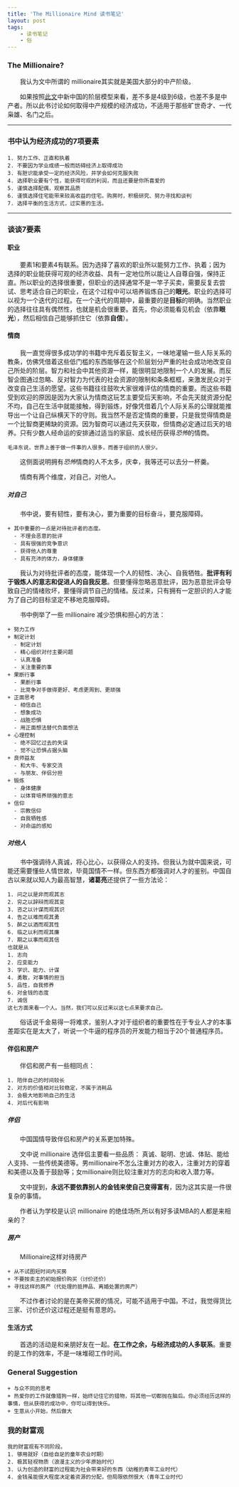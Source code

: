 ```yaml
---
title: 'The Millionaire Mind 读书笔记'
layout: post
tags:
    - 读书笔记
    - 俗
---
```


### The Millionaire?
&emsp;&emsp;我认为文中所谓的 millionaire其实就是美国大部分的中产阶级。

&emsp;&emsp;如果按照[此文](http://www.douban.com/note/329794343/)中新中国的阶层模型来看，差不多是4级到6级，也差不多是中产者。所以此书讨论如何取得中产规模的经济成功，不适用于那些旷世奇才、一代枭雄、名门之后。

- - -

### 书中认为经济成功的7项要素
    1. 努力工作、正直和执着
    2. 不要因为学业成绩一般而妨碍经济上取得成功
    3. 有胆识能承受一定的经济风险，并学会如何克服失败
    4. 选择职业要有个性，能获得可观的利润，而且还要是你所喜爱的
    5. 谨慎选择配偶，观察其品质
    6. 谨慎选择住宅能带来较高收益的住宅。购房时，积极研究、努力寻找和谈判
    7. 选择平衡的生活方式，过实惠的生活。

- - -

### 谈谈7要素

#### 职业
&emsp;&emsp;要素1和要素4有联系。因为选择了喜欢的职业所以能努力工作、执着；因为选择的职业能获得可观的经济收益、具有一定地位所以能让人自尊自强，保持正直。所以职业的选择很重要，但职业的选择通常不是一竿子买卖，需要反复去尝试、思考适合自己的职业，在这个过程中可以培养锻炼自己的**眼光**。职业的选择可以视为一个迭代的过程。在一个迭代的周期中，最重要的是**目标**的明确。当然职业的选择往往具有偶然性，也就是机会很重要。首先，你必须能看见机会（依靠**眼光**），然后相信自己能够抓住它（依靠**自信**）。

#### 情商
&emsp;&emsp;我一直觉得很多成功学的书籍中充斥着反智主义，一味地灌输一些人际关系的教条，仿佛凭借着这些低门槛的东西能够在这个阶层划分严重的社会成功地改变自己所处的阶层。智力和社会中其他资源一样，能很明显地限制一个人的发展。而反智企图通过忽略、反对智力为代表的社会资源的限制和条条框框，来激发民众对于改变自己生活的愿望。这些书籍往往鼓吹大家很难评估的情商的重要。而这些书籍受到欢迎的原因是因为大家认为情商这玩艺主要受后天影响，不会先天就资源分配不均，自己在生活中就能接触，得到锻炼，好像凭借着几个人际关系的公理就能推导出一个让自己纵横天下的守则。我当然不是否定情商的重要，只是我觉得情商是一个比智商更稀缺的资源。因为智商可以通过先天获取，但情商必定通过后天的培养。只有少数人经命运的安排通过适当的家庭、成长经历获得*恐怖*的情商。

    毛泽东说，世界上善于做一件事的人很多，而善于组织的人很少。

&emsp;&emsp;这侧面说明拥有*恐怖*情商的人不太多，庆幸，我等还可以去分一杯羹。

&emsp;&emsp;情商有两个维度，对自己，对他人。

##### 对自己
&emsp;&emsp;书中说，要有韧性，要有决心，要为重要的目标奋斗，要克服障碍。

    + 其中重要的一点是对待批评者的态度。
      - 不理会恶意的批评
      - 具有很强的竞争意识
      - 获得他人的尊重
      - 具有充沛的体力，身体健康

&emsp;&emsp;我认为对待批评者的态度，能体现一个人的韧性、决心、自我牺牲。**批评有利于锻炼人的意志和促进人的自我反思**。但要懂得忽略恶意批评，因为恶意批评会导致自己的情绪败坏，要懂得调节自己的情绪。反过来，只有拥有一定胆识的人才能为了自己的目标坚定不移地克服障碍。

&emsp;&emsp;书中例举了一些 millionaire 减少恐惧和担心的方法：

    + 努力工作
    + 制定计划
      - 制定计划
      - 精心组织对付主要问题
      - 认真准备
      - 关注重要的事
    + 果断行事
      - 果断行事
      - 比竞争对手做得更好、考虑更周到、更顽强
    + 正面思考
      - 相信自己
      - 想象成功
      - 战胜恐惧
      - 用正面想法替代负面想法
    + 心理控制
      - 绝不回忆过去的失误
      - 觉不让恐惧占据头脑
    + 良师益友
      - 和大牛、专家交流
      - 与朋友、伴侣分担
    + 锻炼
      - 身体健康
      - 以体育培养顽强的意志
    + 信仰
      - 宗教信仰
      - 自我牺牲感
      - 对命运的感知

##### 对他人
&emsp;&emsp;书中强调待人真诚，将心比心，以获得众人的支持。但我认为就中国来说，可能还需要懂些人情世故，毕竟国情不一样。但东西方都强调对人才的鉴别。中国自古以来就以知人为最高智慧，**诸葛亮**还提供了一些方法论：

    1. 问之以是非而观其志
    2. 穷之以辞辩而观其变
    3. 咨之以计谋而观其识
    4. 告之以难而观其勇
    5. 醉之以酒而观其性
    6. 临之以利而观其廉
    7. 期之以事而观其信
    也就是从
    1. 志向
    2. 应变能力
    3. 学识、能力、计谋
    4. 勇敢，对事情的担当
    5. 品性，自我修养
    6. 对金钱的态度
    7. 诚信
    这七方面来看一个人。当然，我们可以反过来以这七点来要求自己。

&emsp;&emsp;俗话说千金易得一将难求，鉴别人才对于组织者的重要性在于专业人才的本事差距实在是太大了，听说一个牛逼的程序员的开发能力相当于20个普通程序员。

#### 伴侣和房产
&emsp;&emsp;伴侣和房产有一些相同点：

    1. 陪伴自己的时间较长
    2. 对方的价值相对比较稳定，不属于消耗品
    3. 会极大地影响自己的生活
    4. 对后代有影响

##### 伴侣
&emsp;&emsp;中国国情导致伴侣和房产的关系更加特殊。

&emsp;&emsp;文中说 millionaire 选伴侣主要看一些品质： 真诚、聪明、忠诚、体贴、能给人支持、一些传统美德等。男millionaire不怎么注重对方的收入，注重对方的穿着和美德以及善于鼓励等；女millionaire则比较注重对方的志向和收入潜力等。

&emsp;&emsp;文中提到，**永远不要依靠别人的金钱来使自己变得富有**，因为这其实是一件很复杂的事情。

&emsp;&emsp;作者认为学校是认识 millionaire 的绝佳场所,所以有好多读MBA的人都是来相亲的？

##### 房产
&emsp;&emsp;Millionaire这样对待房产

    + 从不试图短时间内买房
    + 不要按卖主的初始报价购买（讨价还价）
    + 寻找这样的房产（代处理的抵押品、离婚处置的房产）

&emsp;&emsp;不过作者讨论的是在美帝买房的情况，可能不适用于中国。不过，我觉得货比三家、讨价还价这过程还是挺有意思的。

#### 生活方式
&emsp;&emsp;首选的活动是和亲朋好友在一起。**在工作之余，与经济成功的人多联系**。重要的是工作的效率，不是一味堆砌工作时间。

### General Suggestion
    + 与众不同的思考
    + 热爱你的工作就像猎狗一样，始终记住它的猎物，将其他一切都抛在脑后。你必须经历这样的事情，但从获得的成功中，你可以得到快乐。
    + 生意从小开始，然后做大

### 我的财富观
    我的财富观有不同阶段。
    1. 够用就好（自给自足的童年农业时期）
    2. 极其轻视物质（浪漫主义的少年原始时代）
    3. 认为创造的财富的过程能为社会带来好的东西（幼稚的青年工业时代）
    4. 金钱虽能很大程度决定着资源的分配，但局限依然很大（青年工业时代）
